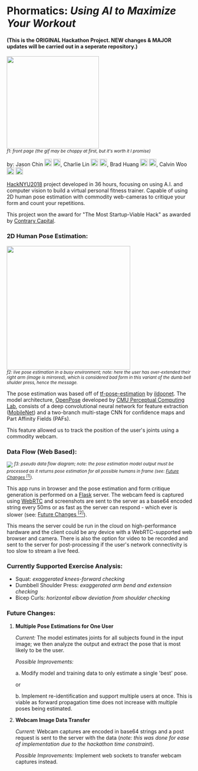 
<h1>Phormatics: <em>Using AI to Maximize Your Workout</em></h1>
<h4>(This is the ORIGINAL Hackathon Project. NEW changes & MAJOR updates will be carried out in a seperate repository.)</h4>

<img src="https://github.com/jrobchin/phormatics/blob/master/screenshots/frontpage.gif?raw=true" height="250px"></br>
<sup><em>f1: front page (the gif may be choppy at first, but it's worth it I promise)</em></sup>

by: Jason Chin <a href="https://linkedin.com/in/"><img src="https://github.com/jrobchin/phormatics/blob/readme/rmassets/icons/linkedin.png?raw=true" height="20px"></a> <a href="https://github.com/jrobchin"><img src="https://github.com/jrobchin/phormatics/blob/readme/rmassets/icons/github.png?raw=true" height="20px"></a>, Charlie Lin <a href="https://www.linkedin.com/in/charlielin10/"><img src="https://github.com/jrobchin/phormatics/blob/readme/rmassets/icons/linkedin.png?raw=true" height="20px"></a> <a href="https://l.facebook.com/l.php?u=https%3A%2F%2Fgithub.com%2Fcharlielin99&h=ATOwBl6A7WzoJrSLqEMOb8lND5QQHnHCDu2wzFA2GEPfggdX2nlD_IZgnMX_ybgADA5TsQl483yueldKeHhCoD_hxt6uDABDplBaSmxtMBlDLh291-WB6JjZ1UOiQQ"><img src="https://github.com/jrobchin/phormatics/blob/readme/rmassets/icons/github.png?raw=true" height="20px"></a>, Brad Huang <a href="https://linkedin.com/in/brad-huang"><img src="https://github.com/jrobchin/phormatics/blob/readme/rmassets/icons/linkedin.png?raw=true" height="20px"></a> <a href="https://github.com/BradHuang1999"><img src="https://github.com/jrobchin/phormatics/blob/readme/rmassets/icons/github.png?raw=true" height="20px"></a>, Calvin Woo <a href="https://www.linkedin.com/in/cwoozle/"><img src="https://github.com/jrobchin/phormatics/blob/readme/rmassets/icons/linkedin.png?raw=true" height="20px"></a> <a href="https://github.com/cwoozle"><img src="https://github.com/jrobchin/phormatics/blob/readme/rmassets/icons/github.png?raw=true" height="20px"></a>

[HackNYU2018](http://hacknyu.org/) project developed in 36 hours, focusing on using A.I. and computer vision to build a virtual personal fitness trainer. Capable of using 2D human pose estimation with commodity web-cameras to critique your form and count your repetitions.

This project won the award for "The Most Startup-Viable Hack" as awarded by [Contrary Capital](https://contrarycap.com/). 

### 2D Human Pose Estimation:
<img src="https://github.com/jrobchin/phormatics/blob/master/screenshots/usage.png?raw=true" height="335px"></img></br>
<sup><em>f2: live pose estimation in a busy environment; note: here the user has over-extended their right arm (image is mirrored), which is considered bad form in this variant of the dumb bell shulder press, hence the message.</em></sup>

The pose estimation was based off of [tf-pose-estimation](https://github.com/ildoonet/tf-pose-estimation) by [ildoonet](https://github.com/ildoonet). The model architecture, [OpenPose](https://github.com/CMU-Perceptual-Computing-Lab/openpose) developed by [CMU Perceptual Computing Lab](https://www.cmu.edu/), consists of a deep convolutional neural network for feature extraction ([MobileNet](https://arxiv.org/abs/1704.04861)) and a two-branch multi-stage CNN for confidence maps and Part Affinity Fields (PAFs). 

This feature allowed us to track the position of the user's joints using a commodity webcam.

### Data Flow (Web Based):
<img src="https://github.com/jrobchin/phormatics/blob/master/notes/dataflow_diagram.jpg?raw=true"></img>
<sup><em>f3: pseudo data flow diagram; note: the pose estimation model output must be processed as it returns pose estimation for all possible humans in frame (see: [Future Changes <sup>[1]</sup>](https://github.com/jrobchin/phormatics#future-changes)).</em></sup>

This app runs in browser and the pose estimation and form critique generation is performed on a [Flask](http://flask.pocoo.org/) server. The webcam feed is captured using [WebRTC](https://webrtc.org/) and screenshots are sent to the server as a base64 encoded string every 50ms or as fast as the server can respond - which ever is slower (see: [Future Changes <sup>[2]</sup>](https://github.com/jrobchin/phormatics#future-changes)). 

This means the server could be run in the cloud on high-performance hardware and the client could be any device with a WebRTC-supported web browser and camera. There is also the option for video to be recorded and sent to the server for post-processing if the user's network connectivity is too slow to stream a live feed.

### Currently Supported Exercise Analysis:

- Squat: *exaggerated knees-forward checking*
- Dumbbell Shoulder Press: *exaggerated arm bend and extension checking*
- Bicep Curls: *horizontal elbow deviation from shoulder checking*

### Future Changes:
1. **Multiple Pose Estimations for One User**	

	*Current:* 
	The model estimates joints for all subjects found in the input image; we then analyze the output and extract the pose that is most likely to be the user.

	*Possible Improvements:* 
	
	a. Modify model and training data to only estimate a single 'best' pose.
	
	or
	
	b. Implement re-identification and support multiple users at once. This is viable as forward propagation time does not increase with multiple poses being estimated.

2. **Webcam Image Data Transfer**	

	*Current:*
	Webcam captures are encoded in base64 strings and a post request is sent to the server with the data (*note: this was done for ease of implementation due to the hackathon time constraint*).

	*Possible Improvements:*
	Implement web sockets to transfer webcam captures instead.  
